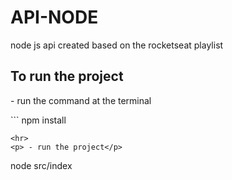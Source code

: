 # API-NODE
node js api created based on the rocketseat playlist

<H2>To run the project</H2>
<p> - run the command at the terminal</p>
```
npm install

```
<hr>
<p> - run the project</p>
```
node src/index
```

